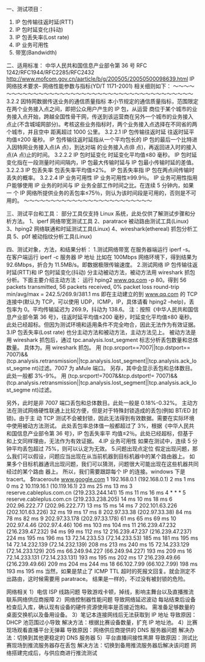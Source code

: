 一、测试项目：
1. IP 包传输往返时延(RTT)
2. IP 包时延变化(抖动)
3. IP 包丢失率(Lost rate)
4. IP 业务可用性
5. 带宽(Bandwidth)

二、适用标准：
中华人民共和国信息产业部令第 36 号
RFC 1242/RFC1944/RFC2285/RFC2432
http://www.mofcom.gov.cn/aarticle/b/g/200505/20050500098639.html
IP 网络技术要求– 网络性能参数与指标(YD/T 1171-2001) 相关细则如下：
～～～～～～～～～～～～～～～～～～～～～～～～～～～～～～～～～～～～～～～
3.2.2 因特网数据传送业务的通信质量指标
本小节规定的通信质量指标，范围限定在两个业务接入点之间，即把公众用户产生的 IP 包，从运营
商位于某个城市的业务接入点开始，跨越全国性骨干网，传送到该运营商在另外一个城市的业务接入
点止(不含城域网部分)。考核这些业务指标时，两个业务接入点选择在不同省的两个城市，并且空中
距离超过 1000 公里。
3.2.2.1 IP 包传输往返时延
往返时延平均值≤200 毫秒。
IP 包传输往返时延指从一个平均包长的 IP 包的最后一个比特进入因特网业务接入点(A 点)，到达对端
的业务接入点(B 点)，再返回进入时的接入点(A 点)止的时间。
3.2.2.2 IP 包时延变化
时延变化平均值≤80 毫秒。
IP 包时延变化指在一段测量时间间隔内，IP 包最大传输时延与 IP 包最小传输时延的差值。
3.2.2.3 IP 包丢失率
包丢失率平均值≤2%。
IP 包丢失率指 IP 包在两点间传输时丢失的概率。
3.2.2.4 IP 业务可用性
IP 业务可用性≥99.9％。
IP 业务可用性指用户能够使用 IP 业务的时间与 IP 业务全部工作时间之比。在连续 5 分钟内，如果一
个 IP 网络所提供业务的丢包率≤75％，则认为该时间段是可用的，否则是不可用的。
～～～～～～～～～～～～～～～～～～～～～～～～

三、测试平台和工具：
部分工具仅支持 Linux 系统，此处仅供了解测试步骤和分析方法。
1、iperf 网络带宽测试工具
2、paratrace 被动路由测试工具(Linux)
3、hping2 网络联通和时延测试工具(Linux)
4、wireshark(ethereal) 抓包分析工具
5、p0f 被动指纹分析工具(Linux)

四、测试对象，方法，和结果分析：
1.测试网络带宽
在服务器端运行 iperf -s。
在客户端运行 iperf -c 服务器 IP 地址
比如在 100Mbps 网络环境下，得到结果为 92.6Mbps，折合为 11.5MB/s。即数据极限传输速度。
2.测试网络 IP 包传输往返时延(RTT)和 IP 包时延变化(抖动)
分主动被动方法，被动方法用 wireshark 抓包分析。下面主要介绍主动方法：
运行 hping2 www.qq.com -p 80。得到
56 packets transmitted, 56 packets received, 0% packet loss
round-trip min/avg/max = 242.5/269.9/381.1 ms
即在主动建立的到 www.qq.com 的 TCP 连接中(默认为 TCP，可以使用 UDP，ICMP，IP，具体请看
hping2 –help)，丢包率为 0。平均传输延迟为 269.9，抖动为 138.6。
注：按照《中华人民共和国信息产业部令第 36 号》，往返时延平均值≤200 毫秒，时延变化平均值≤80
毫秒。此处已经超标。但因为测试环境和适用条件不完全吻合，因此无法作为有效证据。
3.IP 包丢失率(Lost rate)
也分主动方法和被动方法，主动方法见上。
被动方法是用 wireshark 抓包后，通过 tpc.analysis.lost_segment 标志分析丢包数量和总体数量。
具体为。用 wireshark 抓包。
用 (tcp.srcport==7007||tcp.dstport==
7007)&&(tcp.analysis.retransmission||tcp.analysis.lost_segment||tcp.analysis.ack_lost_segme
nt)过滤。7007 为 aMule 端口。
另存，其中会显示丢包和总体数目。此处一般都 3%-9%。
用 (tcp.srcport!=7007&&tcp.dstport!=
7007)&&(tcp.analysis.retransmission||tcp.analysis.lost_segment||tcp.analysis.ack_lost_segme
nt)过滤。

另外，此时是非 7007 端口丢包和总体数目。此处一般是 0.18%-0.32%。
主动方法在测试网络硬性联通上比较方便，但是对于特殊封锁造成的丢包(例如 BT/ED 封锁)。由于主
动 TCP 测试不会被封锁，因此无法得到有效数据。需要在实际环境中使用被动方法测试。
此处丢包率总体值一般都超过了 3%，根据《中华人民共和国信息产业部令第 36 号》，IP 包丢失率平
均值≤2％。此处已经超标，但基于和上文同样理由，无法作为有效证据。
4.IP 业务可用性
如果在测试中，连续 5 分钟平均丢包超过 75%，则可以认定为无效。
5.问题出现点定位
假定出现问题，那么我们可以假设，问题应当出现在从当前机器到目标机器中的某个路由器上。
如果多个目标机器通讯出现问题，我们可以猜测，问题很大可能出现在这些机器共同经过的某个路由
器上。
所以，我们需要跟踪每个 IP 的连接。windows 下是 tracert。
$traceroute www.google.com
1 192.168.0.1 (192.168.0.1) 2 ms 1 ms 0 ms
2 10.119.16.1 (10.119.16.1) 23 ms 25 ms 13 ms
3 reserve.cableplus.com.cn (219.233.244.141) 15 ms 11 ms 16 ms
4 * * *
5 reserve.cableplus.com.cn (219.233.238.205) 14 ms 10 ms 18 ms
6 202.96.222.77 (202.96.222.77) 13 ms 15 ms 14 ms
7 202.101.63.226 (202.101.63.226) 32 ms 19 ms 17 ms
8 202.97.33.38 (202.97.33.38) 84 ms 78 ms 82 ms
9 202.97.33.178 (202.97.33.178) 61 ms 65 ms 69 ms
10 202.97.4.46 (202.97.4.46) 106 ms 103 ms 104 ms
11 216.239.47.232 (216.239.47.232) 94 ms 99 ms 112 ms
12 216.239.47.237 (216.239.47.237) 224 ms 195 ms 196 ms
13 72.14.233.53 (72.14.233.53) 185 ms 181 ms 195 ms
14 72.14.232.139 (72.14.232.139) 208 ms 213 ms 240 ms
15 72.14.233.129 (72.14.233.129) 205 ms 66.249.94.227 (66.249.94.227) 193 ms
209 ms
16 72.14.233.131 (72.14.233.131) 193 ms 195 ms 202 ms
17 216.239.49.66 (216.239.49.66) 209 ms 204 ms 244 ms
18 66.102.7.99 (66.102.7.99) 198 ms 193 ms 195 ms
当然，如果是禁止了 ICMP TTL 超时的死报文回复。就会测定不出路由，这时候需要用 paratrace。
结果是一样的，不过没有被封锁的危险。

网络相关
1）电信 ISP 线路问题
导致游戏卡顿，掉线，影响主舞台以及直播推流
联系网络供应商报障
2）网络控制器性能问题
导致网络延迟波动
每站结束后设备检查后入库，确认现有设备的硬件资源使用率是否接近饱和。
需准备足够数量的桌面交换机以及备用设备。
3）笔记本连接网线后无法获取到 IP 地址
导致原因：DHCP 池范围过小导致
解决方法：根据比赛设备数量，扩充 IP 地址池。
4）比赛现场观看直播平台无弹幕
导致原因：网络供应商提供的 DNS 服务器问题
解决办法：切换到其他更稳定的 DNS 服务器
5）平台直播间接性黑屏
导致原因：测试比赛现场到推流服务器存在丢包
解决方法：切换到备用推流服务器后解决该问题
网络搭建完成后，与供应商进行推流测试